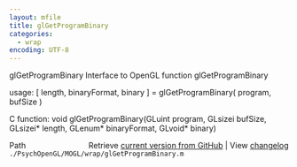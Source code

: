 ```yaml
---
layout: mfile
title: glGetProgramBinary
categories:
  - wrap
encoding: UTF-8
---
```


glGetProgramBinary  Interface to OpenGL function glGetProgramBinary

usage:  \[ length, binaryFormat, binary \] = glGetProgramBinary\( program, bufSize \)

C function:  void glGetProgramBinary\(GLuint program, GLsizei bufSize, GLsizei\* length, GLenum\* binaryFormat, GLvoid\* binary\)


<div class="code_header" style="text-align:right;">
  <span style="float:left;">Path&nbsp;&nbsp;</span> <span class="counter">Retrieve <a href=
  "https://raw.github.com/Psychtoolbox-3/Psychtoolbox-3/beta/./PsychOpenGL/MOGL/wrap/glGetProgramBinary.m">current version from GitHub</a> | View <a href=
  "https://github.com/Psychtoolbox-3/Psychtoolbox-3/commits/beta/./PsychOpenGL/MOGL/wrap/glGetProgramBinary.m">changelog</a></span>
</div>
<div class="code">
  <code>./PsychOpenGL/MOGL/wrap/glGetProgramBinary.m</code>
</div>
